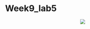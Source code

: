 # Week9_lab5

<p align="center">
  <img src="https://media.discordapp.net/attachments/904312349454897192/1089504044747329686/Screenshot_106.png?width=1040&height=585">
</p>
